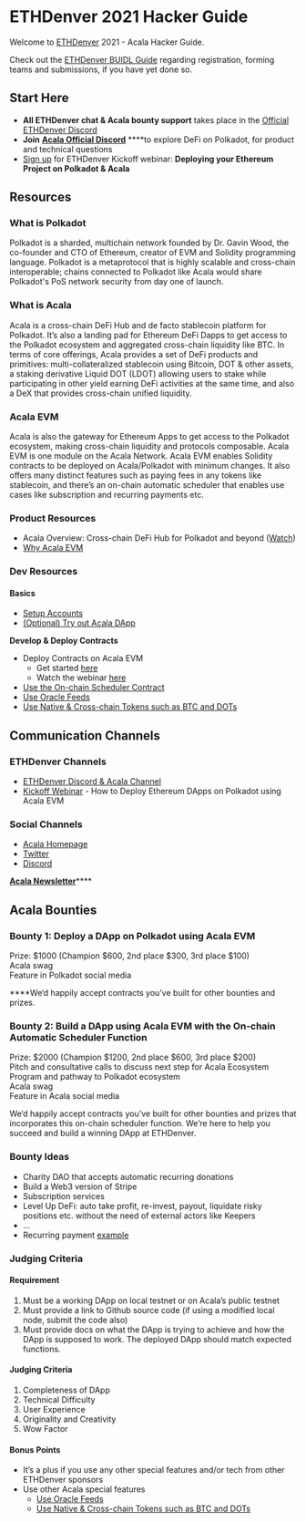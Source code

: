 # ETHDenver 2021 Hacker Guide

Welcome to [ETHDenver](https://www.ethdenver.com/) 2021 - Acala Hacker Guide. 

Check out the [ETHDenver BUIDL Guide](https://www.ethdenver.com/buidl) regarding registration, forming teams and submissions, if you have yet done so.

## Start Here

* **All ETHDenver chat & Acala bounty support** takes place in the [Official ETHDenver Discord](https://discord.gg/2X7WDEYpcX)
* **Join** [**Acala Official Discord**](https://discord.gg/vdbFVCH) ****to explore DeFi on Polkadot, for product and technical questions
* [Sign up](https://www.crowdcast.io/e/acala-ethdenver-2021) for ETHDenver Kickoff webinar: **Deploying your Ethereum Project on Polkadot & Acala**

## Resources

### What is Polkadot

Polkadot is a sharded, multichain network founded by Dr. Gavin Wood, the co-founder and CTO of Ethereum, creator of EVM and Solidity programming language. Polkadot is a metaprotocol that is highly scalable and cross-chain interoperable; chains connected to Polkadot like Acala would share Polkadot's PoS network security from day one of launch.

### What is Acala

Acala is a cross-chain DeFi Hub and de facto stablecoin platform for Polkadot. It’s also a landing pad for Ethereum DeFi Dapps to get access to the Polkadot ecosystem and aggregated cross-chain liquidity like BTC. In terms of core offerings, Acala provides a set of DeFi products and primitives: multi-collateralized stablecoin using Bitcoin, DOT & other assets, a staking derivative Liquid DOT \(LDOT\) allowing users to stake while participating in other yield earning DeFi activities at the same time, and also a DeX that provides cross-chain unified liquidity.

### Acala EVM

Acala is also the gateway for Ethereum Apps to get access to the Polkadot ecosystem, making cross-chain liquidity and protocols composable. Acala EVM is one module on the Acala Network. Acala EVM enables Solidity contracts to be deployed on Acala/Polkadot with minimum changes. It also offers many distinct features such as paying fees in any tokens like stablecoin, and there’s an on-chain automatic scheduler that enables use cases like subscription and recurring payments etc.

### Product Resources

* Acala Overview: Cross-chain DeFi Hub for Polkadot and beyond \([Watch](https://www.youtube.com/watch?v=avtzY5lkM6s)\)
* [Why Acala EVM](https://wiki.acala.network/learn/basics/acala-evm/acala-evm-composable-defi-stack) 

### Dev Resources

#### Basics

* [Setup Accounts](https://wiki.acala.network/learn/basics/acala-evm/acala-evm-composable-defi-stack/evm-account)
* [\(Optional\) Try out Acala DApp](https://wiki.acala.network/general/contribution-rewards/ethdenver-hacker/try-acala-dapp)

**Develop & Deploy Contracts**

* Deploy Contracts on Acala EVM
  * Get started [here](https://wiki.acala.network/build/development-guide/smart-contracts/get-started-evm)
  * Watch the webinar [here](https://www.crowdcast.io/e/acala-ethdenver-2021/)
* [Use the On-chain Scheduler Contract](https://wiki.acala.network/build/development-guide/smart-contracts/advanced/use-on-chain-scheduler)
* [Use Oracle Feeds](https://wiki.acala.network/build/development-guide/smart-contracts/advanced/use-oracle-feeds)
* [Use Native & Cross-chain Tokens such as BTC and DOTs](https://wiki.acala.network/build/development-guide/smart-contracts/advanced/use-native-tokens)

## Communication Channels

### ETHDenver Channels

* [ETHDenver Discord & Acala Channel](https://discord.gg/2X7WDEYpcX)
* [Kickoff Webinar](https://www.crowdcast.io/e/acala-ethdenver-2021) - How to Deploy Ethereum DApps on Polkadot using Acala EVM

### Social Channels

* [Acala Homepage](https://acala.network/)
* [Twitter](https://twitter.com/AcalaNetwork)
* [Discord](https://discord.gg/vdbFVCH)

[**Acala Newsletter**](https://acala.network/newsletter-sign-up.html)\*\*\*\*

## Acala Bounties

### **Bounty 1: Deploy a DApp on Polkadot using Acala EVM** 

Prize: $1000 \(Champion $600, 2nd place $300, 3rd place $100\)  
Acala swag  
Feature in Polkadot social media  
  
****We‘d happily accept contracts you’ve built for other bounties and prizes.

### **Bounty 2: Build a DApp using Acala EVM with the On-chain Automatic Scheduler Function**

Prize: $2000 \(Champion $1200, 2nd place $600, 3rd place $200\)  
Pitch and consultative calls to discuss next step for Acala Ecosystem Program and pathway to Polkadot ecosystem  
Acala swag  
Feature in Acala social media

We‘d happily accept contracts you’ve built for other bounties and prizes that incorporates this on-chain scheduler function. We’re here to help you succeed and build a winning DApp at ETHDenver.

### Bounty Ideas

* Charity DAO that accepts automatic recurring donations
* Build a Web3 version of Stripe 
* Subscription services
* Level Up DeFi: auto take profit, re-invest, payout, liquidate risky positions etc. without the need of external actors like Keepers
* ...
* Recurring payment [example](https://wiki.acala.network/build/development-guide/smart-contracts/advanced/use-on-chain-scheduler#example)

### Judging Criteria 

#### **Requirement**

1. Must be a working DApp on local testnet or on Acala’s public testnet
2. Must provide a link to Github source code \(if using a modified local node, submit the code also\)
3. Must provide docs on what the DApp is trying to achieve and how the DApp is supposed to work. The deployed DApp should match expected functions.

#### **Judging Criteria**

1. Completeness of DApp
2. Technical Difficulty
3. User Experience
4. Originality and Creativity
5. Wow Factor

#### Bonus Points

* It’s a plus if you use any other special features and/or tech from other ETHDenver sponsors
* Use other Acala special features
  * [Use Oracle Feeds](https://wiki.acala.network/build/development-guide/smart-contracts/advanced/use-oracle-feeds)
  * [Use Native & Cross-chain Tokens such as BTC and DOTs](https://wiki.acala.network/build/development-guide/smart-contracts/advanced/use-native-tokens)

### 






